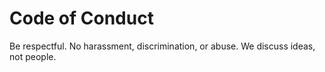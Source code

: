 # Code of Conduct

Be respectful. No harassment, discrimination, or abuse. We discuss ideas, not people.
